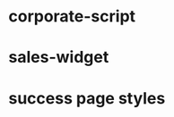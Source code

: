 # corporate-script

# sales-widget
<script src="https://cdn.jsdelivr.net/gh/AndriiAndrienko69/corporate-script@main/cdn/sales-widget.js"></script> 
# success page styles

<link rel="stylesheet" href="https://cdn.jsdelivr.net/gh/AndriiAndrienko69/corporate-script@main/cdn/success.css" />
